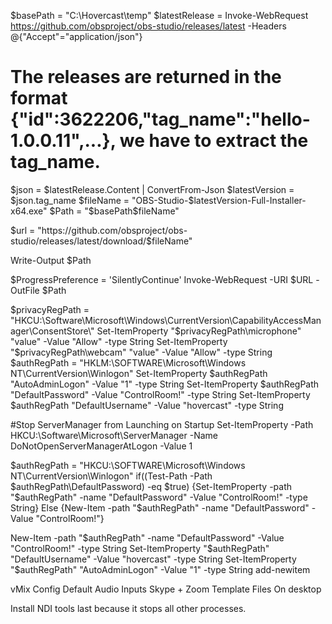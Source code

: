 $basePath = "C:\Hovercast\temp\"
$latestRelease = Invoke-WebRequest https://github.com/obsproject/obs-studio/releases/latest -Headers @{"Accept"="application/json"}
# The releases are returned in the format {"id":3622206,"tag_name":"hello-1.0.0.11",...}, we have to extract the tag_name.
$json = $latestRelease.Content | ConvertFrom-Json
$latestVersion = $json.tag_name
$fileName = "OBS-Studio-$latestVersion-Full-Installer-x64.exe"
$Path = "$basePath$fileName"

$url = "https://github.com/obsproject/obs-studio/releases/latest/download/$fileName"

Write-Output $Path

$ProgressPreference = 'SilentlyContinue'
Invoke-WebRequest -URI $URL -OutFile $Path





$privacyRegPath = "HKCU:\Software\Microsoft\Windows\CurrentVersion\CapabilityAccessManager\ConsentStore\"
Set-ItemProperty "$privacyRegPath\microphone" "value" -Value "Allow" -type String
Set-ItemProperty "$privacyRegPath\webcam" "value" -Value "Allow" -type String
$authRegPath = "HKLM:\SOFTWARE\Microsoft\Windows NT\CurrentVersion\Winlogon\"
Set-ItemProperty $authRegPath "AutoAdminLogon" -Value "1" -type String
Set-ItemProperty $authRegPath "DefaultPassword" -Value "ControlRoom!" -type String
Set-ItemProperty $authRegPath "DefaultUsername" -Value "hovercast" -type String




#Stop ServerManager from Launching on Startup 
Set-ItemProperty -Path HKCU:\Software\Microsoft\ServerManager -Name DoNotOpenServerManagerAtLogon -Value 1




$authRegPath = "HKCU:\SOFTWARE\Microsoft\Windows NT\CurrentVersion\Winlogon"
if((Test-Path -Path $authRegPath\DefaultPassword) -eq $true) {Set-ItemProperty -path "$authRegPath" -name "DefaultPassword" -Value "ControlRoom!" -type String} Else {New-Item -path "$authRegPath" -name "DefaultPassword" -Value "ControlRoom!"}

New-Item -path "$authRegPath" -name "DefaultPassword" -Value "ControlRoom!" -type String
Set-ItemProperty "$authRegPath" "DefaultUsername" -Value "hovercast" -type String
Set-ItemProperty "$authRegPath" "AutoAdminLogon" -Value "1" -type String
add-newitem



vMix Config
Default Audio Inputs Skype + Zoom
Template Files On desktop


Install NDI tools last because it stops all other processes. 
